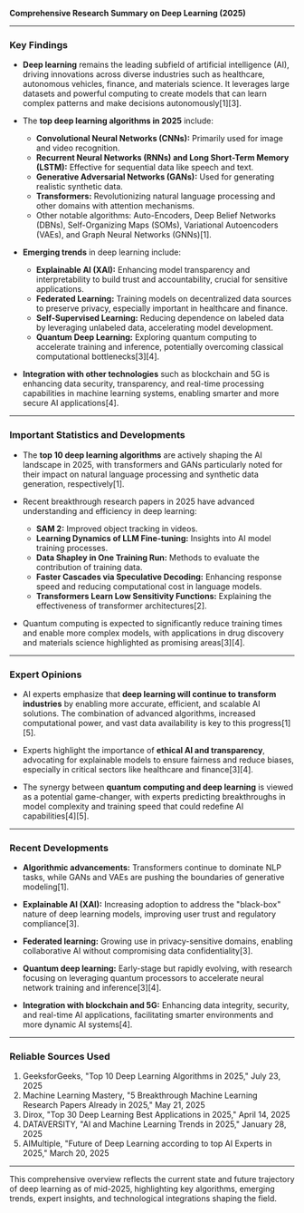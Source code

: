 **Comprehensive Research Summary on Deep Learning (2025)**

---

### Key Findings

- **Deep learning** remains the leading subfield of artificial intelligence (AI), driving innovations across diverse industries such as healthcare, autonomous vehicles, finance, and materials science. It leverages large datasets and powerful computing to create models that can learn complex patterns and make decisions autonomously[1][3].

- The **top deep learning algorithms in 2025** include:
  - **Convolutional Neural Networks (CNNs):** Primarily used for image and video recognition.
  - **Recurrent Neural Networks (RNNs) and Long Short-Term Memory (LSTM):** Effective for sequential data like speech and text.
  - **Generative Adversarial Networks (GANs):** Used for generating realistic synthetic data.
  - **Transformers:** Revolutionizing natural language processing and other domains with attention mechanisms.
  - Other notable algorithms: Auto-Encoders, Deep Belief Networks (DBNs), Self-Organizing Maps (SOMs), Variational Autoencoders (VAEs), and Graph Neural Networks (GNNs)[1].

- **Emerging trends** in deep learning include:
  - **Explainable AI (XAI):** Enhancing model transparency and interpretability to build trust and accountability, crucial for sensitive applications.
  - **Federated Learning:** Training models on decentralized data sources to preserve privacy, especially important in healthcare and finance.
  - **Self-Supervised Learning:** Reducing dependence on labeled data by leveraging unlabeled data, accelerating model development.
  - **Quantum Deep Learning:** Exploring quantum computing to accelerate training and inference, potentially overcoming classical computational bottlenecks[3][4].

- **Integration with other technologies** such as blockchain and 5G is enhancing data security, transparency, and real-time processing capabilities in machine learning systems, enabling smarter and more secure AI applications[4].

---

### Important Statistics and Developments

- The **top 10 deep learning algorithms** are actively shaping the AI landscape in 2025, with transformers and GANs particularly noted for their impact on natural language processing and synthetic data generation, respectively[1].

- Recent breakthrough research papers in 2025 have advanced understanding and efficiency in deep learning:
  - **SAM 2:** Improved object tracking in videos.
  - **Learning Dynamics of LLM Fine-tuning:** Insights into AI model training processes.
  - **Data Shapley in One Training Run:** Methods to evaluate the contribution of training data.
  - **Faster Cascades via Speculative Decoding:** Enhancing response speed and reducing computational cost in language models.
  - **Transformers Learn Low Sensitivity Functions:** Explaining the effectiveness of transformer architectures[2].

- Quantum computing is expected to significantly reduce training times and enable more complex models, with applications in drug discovery and materials science highlighted as promising areas[3][4].

---

### Expert Opinions

- AI experts emphasize that **deep learning will continue to transform industries** by enabling more accurate, efficient, and scalable AI solutions. The combination of advanced algorithms, increased computational power, and vast data availability is key to this progress[1][5].

- Experts highlight the importance of **ethical AI and transparency**, advocating for explainable models to ensure fairness and reduce biases, especially in critical sectors like healthcare and finance[3][4].

- The synergy between **quantum computing and deep learning** is viewed as a potential game-changer, with experts predicting breakthroughs in model complexity and training speed that could redefine AI capabilities[4][5].

---

### Recent Developments

- **Algorithmic advancements:** Transformers continue to dominate NLP tasks, while GANs and VAEs are pushing the boundaries of generative modeling[1].

- **Explainable AI (XAI):** Increasing adoption to address the "black-box" nature of deep learning models, improving user trust and regulatory compliance[3].

- **Federated learning:** Growing use in privacy-sensitive domains, enabling collaborative AI without compromising data confidentiality[3].

- **Quantum deep learning:** Early-stage but rapidly evolving, with research focusing on leveraging quantum processors to accelerate neural network training and inference[3][4].

- **Integration with blockchain and 5G:** Enhancing data integrity, security, and real-time AI applications, facilitating smarter environments and more dynamic AI systems[4].

---

### Reliable Sources Used

1. GeeksforGeeks, "Top 10 Deep Learning Algorithms in 2025," July 23, 2025  
2. Machine Learning Mastery, "5 Breakthrough Machine Learning Research Papers Already in 2025," May 21, 2025  
3. Dirox, "Top 30 Deep Learning Best Applications in 2025," April 14, 2025  
4. DATAVERSITY, "AI and Machine Learning Trends in 2025," January 28, 2025  
5. AIMultiple, "Future of Deep Learning according to top AI Experts in 2025," March 20, 2025  

---

This comprehensive overview reflects the current state and future trajectory of deep learning as of mid-2025, highlighting key algorithms, emerging trends, expert insights, and technological integrations shaping the field.